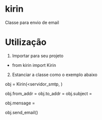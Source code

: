 # kirin
Classe para envio de email

Utilização
=====================

1. Importar para seu projeto
- from kirin import Kirin

2. Estanciar a classe como o exemplo abaixo

obj = Kirin(<servidor_smtp, <porta>)

obj.from_addr = <from>
obj.to_addr = <rcpt>
obj.subject = <subject>

obj.mensage = <mensage>

obj.send_email()

